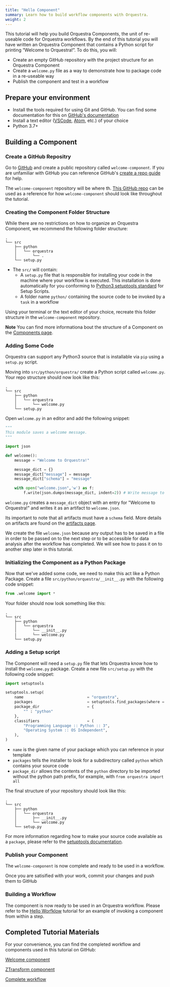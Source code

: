 ```yaml
---
title: "Hello Component"
summary: Learn how to build workflow components with Orquestra.
weight: 2
---
```


This tutorial will help you build Orquestra Components, the unit of re-useable code for Orquestra workflows.  By the end of this tutorial you will have written an Orquestra Component that contains a Python script for printing “Welcome to Orquestra!”. To do this, you will:

* Create an empty GitHub repository with the project structure for an Orquestra Component
* Create a `welcome.py` file as a way to demonstrate how to package code in a re-useable way
* Publish the component and test in a workflow


## Prepare your environment

* Install the tools required for using Git and GitHub. You can find some documentation for this on [GitHub's documentation](https://docs.github.com/en/desktop/installing-and-configuring-github-desktop/installing-and-authenticating-to-github-desktop)
* Install a text editor ([VSCode](https://code.visualstudio.com/), [Atom](https://atom.io/), etc.) of your choice
* Python 3.7+ 

## Building a Component

### Create a GitHub Repositry

Go to [GitHub](https://github.com/) and create a public repository called `welcome-component`. If you are unfamiliar with GitHub you can reference GitHub's [create a repo guide](https://help.github.com/en/github/getting-started-with-github/create-a-repo) for help.

The `welcome-component` repository will be where th. [This GitHub repo](https://github.com/zapatacomputing/tutorial-0-welcome) can be used as a reference for how `welcome-component` should look like throughout the tutorial.

### Creating the Component Folder Structure

While there are no restrictions on how to organize an Orquestra Component, we recommend the following folder structure:

```
.
└── src
    ├── python
    │   └── orquestra
    │       └── .
    └── setup.py
```


* The `src/` will contain:
  * A `setup.py` file that is responsible for installing your code in the machine where your workflow is executed. This installation is done automatically for you conforming to [Python3 setuptools standard](https://docs.python.org/3/distutils/setupscript.html) for Setup Scripts.
  * A folder name `python/` containing the source code to be invoked by a `task` in a workflow

Using your terminal or the text editor of your choice, recreate this folder structure in the `welcome-component` repository.

**Note** You can find more informationa bout the structure of a Component on the [Components page](../../quantum-engine/components/).

### Adding Some Code

Orquestra can support any Python3 source that is installable via `pip` using a `setup.py` script.

Moving into `src/python/orquestra/` create a Python script called `welcome.py`. Your repo structure should now look like this:

```
.
└── src
    ├── python
    │   └── orquestra
    │       └── welcome.py
    └── setup.py
```

Open `welcome.py` in an editor and add the following snippet:

```Python
"""
This module saves a welcome message.
"""

import json

def welcome():
    message = "Welcome to Orquestra!"

    message_dict = {}
    message_dict["message"] = message
    message_dict["schema"] = "message"

    with open("welcome.json",'w') as f:
        f.write(json.dumps(message_dict, indent=2)) # Write message to file as this will serve as output artifact
```

`welcome.py` creates a `message_dict` object with an entry for "Welcome to Orquestra!" and writes it as an artifact to `welcome.json`. 

Its important to note that all artifacts must have a `schema` field. More details on artifacts are found on the [artifacts page](../../data-management/workflow-artifacts/).

We create the file `welcome.json` because any output has to be saved in a file in order to be passed on to the next step or to be accessible for data analysis after the workflow has completed. We will see how to pass it on to another step later in this tutorial.

### Initializing the Component as a Python Package

Now that we've added some code, we need to make this act like a Python Package. Create a file `src/python/orquestra/__init__.py` with the following code snippet:

```Python
from .welcome import *
```
Your folder should now look something like this:

```
.
└── src
    ├── python
    │   └── orquestra
    │       └── __init__.py
    |       └── welcome.py
    └── setup.py
```

### Adding a Setup script

The Component will need a `setup.py` file that lets Orquestra know how to install the `welcome.py` package. Create a new file `src/setup.py` with the following code snippet:

```Python
import setuptools

setuptools.setup(
    name                            = "orquestra",
    packages                        = setuptools.find_packages(where = "python"),
    package_dir                     = {
        "" : "python"
    },
    classifiers                     = (
        "Programming Language :: Python :: 3",
        "Operating System :: OS Independent",
    ),
)
```

- `name` is the given name of your package which you can reference in your template
- `packages` tells the installer to look for a subdirectory called `python`
which contains your source code
- `package_dir` allows the contents of the `python` directory to be imported
without the python path prefix, for example, with `from orquestra import all`

The final structure of your repository should look like this:
```
.
└── src
    ├── python
    │   └── orquestra
    │       ├── __init__.py
    │       └── welcome.py
    └── setup.py
```

For more information regarding how to make your source code available as a `package`, please refer to the [setuptools documentation](https://setuptools.readthedocs.io/en/latest/setuptools.html#developer-s-guide).

### Publish your Component

The `welcome-component` is now complete and ready to be used in a workflow. 

Once you are satisified with your work, commit your changes and push them to GitHub

### Building a Workflow

The component is now ready to be used in an Orquestra workflow. Please refer to the [Hello Worfklow](../hello-workflow/) tutorial for an example of invoking a component from within a step.

## Completed Tutorial Materials

For your convenience, you can find the completed workflow and components used in this tutorial on GitHub:

[Welcome component](https://github.com/zapatacomputing/tutorial-0-welcome)

[ZTransform component](https://github.com/zapatacomputing/tutorial-0-ztransform)

[Complete workflow](https://github.com/zapatacomputing/tutorial-0-welcome/blob/master/hello-workflow.yaml)
